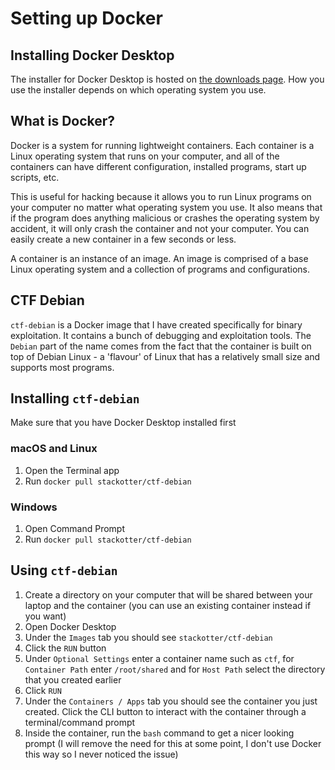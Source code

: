 # Setting up Docker

## Installing Docker Desktop

The installer for Docker Desktop is hosted on [the downloads page](https://www.docker.com/products/docker-desktop/).
How you use the installer depends on which operating system you use.

## What is Docker?

Docker is a system for running lightweight containers. Each container is a Linux operating system
that runs on your computer, and all of the containers can have different configuration, installed
programs, start up scripts, etc.

This is useful for hacking because it allows you to run Linux programs on your computer no matter
what operating system you use. It also means that if the program does anything malicious or crashes
the operating system by accident, it will only crash the container and not your computer. You can
easily create a new container in a few seconds or less.

A container is an instance of an image. An image is comprised of a base Linux operating system and a
collection of programs and configurations.

## CTF Debian

`ctf-debian` is a Docker image that I have created specifically for binary exploitation. It contains
a bunch of debugging and exploitation tools. The `Debian` part of the name comes from the fact that
the container is built on top of Debian Linux - a 'flavour' of Linux that has a relatively small
size and supports most programs.

## Installing `ctf-debian`

Make sure that you have Docker Desktop installed first

### macOS and Linux

1. Open the Terminal app
2. Run `docker pull stackotter/ctf-debian`

### Windows

1. Open Command Prompt
2. Run `docker pull stackotter/ctf-debian`

## Using `ctf-debian`

1. Create a directory on your computer that will be shared between your laptop and the
   container (you can use an existing container instead if you want)
2. Open Docker Desktop
3. Under the `Images` tab you should see `stackotter/ctf-debian`
4. Click the `RUN` button
5. Under `Optional Settings` enter a container name such as `ctf`, for `Container Path` enter
   `/root/shared` and for `Host Path` select the directory that you created earlier
6. Click `RUN`
7. Under the `Containers / Apps` tab you should see the container you just created. Click the CLI
   button to interact with the container through a terminal/command prompt
8. Inside the container, run the `bash` command to get a nicer looking prompt (I will remove the
   need for this at some point, I don't use Docker this way so I never noticed the issue)
